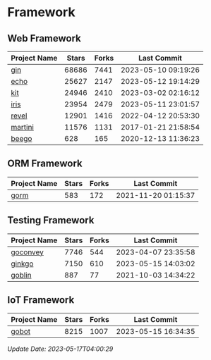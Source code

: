 # Framework

## Web Framework
| Project Name | Stars | Forks | Last Commit |
| ------------ | ----- | ----- | ----------- |
| [gin](https://github.com/gin-gonic/gin) | 68686 | 7441 | 2023-05-10 09:19:26 |
| [echo](https://github.com/labstack/echo) | 25627 | 2147 | 2023-05-12 19:14:29 |
| [kit](https://github.com/go-kit/kit) | 24946 | 2410 | 2023-03-02 02:16:12 |
| [iris](https://github.com/kataras/iris) | 23954 | 2479 | 2023-05-11 23:01:57 |
| [revel](https://github.com/revel/revel) | 12901 | 1416 | 2022-04-12 20:53:30 |
| [martini](https://github.com/go-martini/martini) | 11576 | 1131 | 2017-01-21 21:58:54 |
| [beego](https://github.com/astaxie/beego) | 628 | 165 | 2020-12-13 11:36:23 |

## ORM Framework
| Project Name | Stars | Forks | Last Commit |
| ------------ | ----- | ----- | ----------- |
| [gorm](https://github.com/jinzhu/gorm) | 583 | 172 | 2021-11-20 01:15:37 |

## Testing Framework
| Project Name | Stars | Forks | Last Commit |
| ------------ | ----- | ----- | ----------- |
| [goconvey](https://github.com/smartystreets/goconvey) | 7746 | 544 | 2023-04-07 23:35:58 |
| [ginkgo](https://github.com/onsi/ginkgo) | 7150 | 610 | 2023-05-15 14:03:02 |
| [goblin](https://github.com/franela/goblin) | 887 | 77 | 2021-10-03 14:34:22 |

## IoT Framework
| Project Name | Stars | Forks | Last Commit |
| ------------ | ----- | ----- | ----------- |
| [gobot](https://github.com/hybridgroup/gobot) | 8215 | 1007 | 2023-05-15 16:34:35 |

*Update Date: 2023-05-17T04:00:29*